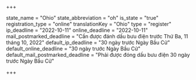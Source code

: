 +++

state_name = "Ohio"
state_abbreviation = "oh"
is_state = "true"
registration_type = "online"
translationKey = "Ohio"
type = "register"
ip_deadline = "2022-10-11"
online_deadline = "2022-10-11"
mail_postmarked_deadline = "Cần được đánh dấu bưu điện trước Thứ Ba, 11 tháng 10, 2022"
default_ip_deadline = "30 ngày trước Ngày Bầu Cử"
default_online_deadline = "30 ngày trước Ngày Bầu Cử"
default_mail_postmarked_deadline = "Phải được đóng dấu bưu điện 30 ngày trước Ngày Bầu Cử"

+++